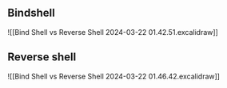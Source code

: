


## Bindshell
![[Bind Shell vs Reverse Shell 2024-03-22 01.42.51.excalidraw]]

## Reverse shell

![[Bind Shell vs Reverse Shell 2024-03-22 01.46.42.excalidraw]]